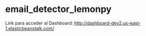 # email_detector_lemonpy

Link para acceder al Dashboard: http://dashboard-dev2.us-east-1.elasticbeanstalk.com/

